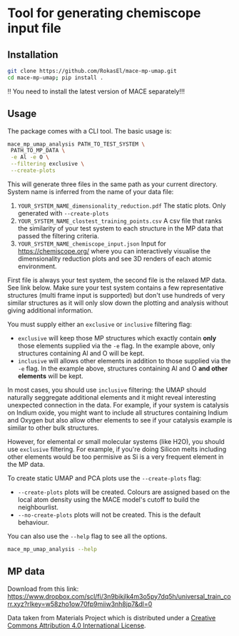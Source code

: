 # Tool for generating chemiscope input file

## Installation

```bash
git clone https://github.com/RokasEl/mace-mp-umap.git
cd mace-mp-umap; pip install .
```

‼️ You need to install the latest version of MACE separately!‼️


## Usage

The package comes with a CLI tool. The basic usage is:

```bash
mace_mp_umap_analysis PATH_TO_TEST_SYSTEM \
 PATH_TO_MP_DATA \
 -e Al -e O \
 --filtering exclusive \
 --create-plots
```
This will generate three files in the same path as your current directory. System name is inferred from the name of your data file:
 1. `YOUR_SYSTEM_NAME_dimensionality_reduction.pdf` The static plots. Only generated with `--create-plots`
 2. `YOUR_SYSTEM_NAME_clostest_training_points.csv` A csv file that ranks the similarity of your test system to each structure in the MP data that passed the filtering criteria.
 3. `YOUR_SYSTEM_NAME_chemiscope_input.json` Input for https://chemiscope.org/ where you can interactively visualise the dimensionality reduction plots and see 3D renders of each atomic environment.

First file is always your test system, the second file is the relaxed MP data. See link below. Make sure your test system contains a few representative structures (multi frame input is supported) but don't use hundreds of very similar structures as it will only slow down the plotting and analysis without giving additional information.

You must supply either an `exclusive` or `inclusive` filtering flag:

   - `exclusive` will keep those MP structures which exactly contain **only** those elements supplied via the `-e` flag. In the example above, only structures containing Al and O will be kept.
   - `inclusive` will allows other elements in addition to those supplied via the `-e` flag. In the example above, structures containing Al and O **and other elements** will be kept.

In most cases, you should use `inclusive` filtering: the UMAP should naturally seggregate additional elements and it might reveal interesting unexpected connection in the data. For example, if your system is catalysis on Indium oxide, you might want to include all structures containing Indium and Oxygen but also allow other elements to see if your catalysis example is similar to other bulk structures.

However, for elemental or small molecular systems (like H2O), you should use `exclusive` filtering. For example, if you're doing Silicon melts including other elements would be too permisive as Si is a very frequent element in the MP data.

To create static UMAP and PCA plots use the `--create-plots` flag:

 - `--create-plots` plots will be created. Colours are assigned based on the local atom density using the MACE model's cutoff to build the neighbourlist.
 - `--no-create-plots` plots will not be created. This is the default behaviour.

You can also use the `--help` flag to see all the options.

```bash
mace_mp_umap_analysis --help
```

## MP data

Download from this link: https://www.dropbox.com/scl/fi/3n9bikjlk4m3o5py7dq5h/universal_train_corr.xyz?rlkey=w58zho1ow70fp9miiw3nh8jp7&dl=0

Data taken from Materials Project which is distributed under a [Creative Commons Attribution 4.0 International License](https://creativecommons.org/licenses/by/4.0/).
